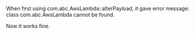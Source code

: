 When first using com.abc.AwsLambda::alterPayload, it gave error message: class com.abc.AwsLambda cannot be found.

Now it works fine. 
